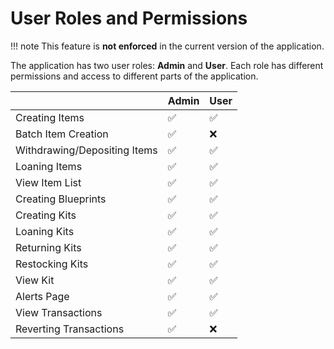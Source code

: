 # User Roles and Permissions

!!! note
    This feature is **not enforced** in the current version of the application.

The application has two user roles: **Admin** and **User**. Each role has different permissions and access to different parts of the application.

|                              | Admin | User |
|------------------------------|-------|------|
| Creating Items               | ✅     | ✅    |
| Batch Item Creation          | ✅     | ❌    |
| Withdrawing/Depositing Items | ✅     | ✅    |
| Loaning Items                | ✅     | ✅    |
| View Item List               | ✅     | ✅    |
| Creating Blueprints          | ✅     | ✅    |
| Creating Kits                | ✅     | ✅    |
| Loaning Kits                 | ✅     | ✅    |
| Returning Kits               | ✅     | ✅    |
| Restocking Kits              | ✅     | ✅    |
| View Kit                     | ✅     | ✅    |
| Alerts Page                  | ✅     | ✅    |
| View Transactions            | ✅     | ✅    |
| Reverting Transactions       | ✅     | ❌    |